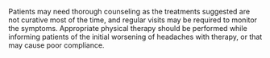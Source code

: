 Patients may need thorough counseling as the treatments suggested are not curative most of the time, and regular visits may be required to monitor the symptoms. Appropriate physical therapy should be performed while informing patients of the initial worsening of headaches with therapy, or that may cause poor compliance.